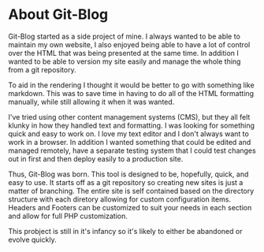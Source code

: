 <!--link_label: About-->
<!--sort_order: 10-->
# About Git-Blog #

Git-Blog started as a side project of mine. I always wanted to be able to
maintain my own website, I also enjoyed being able to have a lot of control
over the HTML that was being presented at the same time. In addition I wanted
to be able to version my site easily and manage the whole thing from a git
repository.

To aid in the rendering I thought it would be better to go with something like
markdown. This was to save time in having to do all of the HTML formatting
manually, while still allowing it when it was wanted.

I've tried using other content management systems (CMS), but they all felt
klunky in how they handled text and formatting. I was looking for something
quick and easy to work on. I love my text editor and I don't always want to
work in a browser. In addition I wanted something that could be edited and
managed remotely, have a separate testing system that I could test changes out
in first and then deploy easily to a production site.

Thus, Git-Blog was born. This tool is designed to be, hopefully, quick, and
easy to use. It starts off as a git repository so creating new sites is just a
matter of branching. The entire site is self contained based on the directory
structure with each diretory allowing for custom configuration items. Headers
and Footers can be customized to suit your needs in each section and allow for
full PHP customization.

This probject is still in it's infancy so it's likely to either be abandoned
or evolve quickly.
